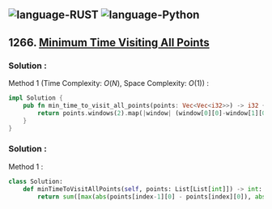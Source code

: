 ![language-RUST](https://img.shields.io/badge/RUST-8d4004?style=for-the-badge&logo=RUST)
![language-Python](https://img.shields.io/badge/Python-ffd43b?style=for-the-badge&logo=PYTHON)
---

## 1266. [Minimum Time Visiting All Points](https://leetcode.com/problems/minimum-time-visiting-all-points)

### Solution :

Method 1 (Time Complexity: $O(N)$, Space Complexity: $O(1)$) :
```rust
impl Solution {
    pub fn min_time_to_visit_all_points(points: Vec<Vec<i32>>) -> i32 {
        return points.windows(2).map(|window| (window[0][0]-window[1][0]).abs().max((window[0][1]-window[1][1]).abs())).sum()
    }
}
```

### Solution :

Method 1 :
```python
class Solution:
    def minTimeToVisitAllPoints(self, points: List[List[int]]) -> int:
        return sum([max(abs(points[index-1][0] - points[index][0]), abs(points[index-1][1] - points[index][1])) for index in range(1, len(points))])
```
